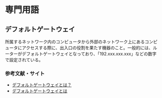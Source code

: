 # 専門用語

## デフォルトゲートウェイ

所属するネットワーク内のコンピュータから外部のネットワーク上にあるコンピュータにアクセスする際に、出入口の役割を果たす機器のこと。一般的には、ルーターがデフォルトゲートウェイとなっており、「192.xxx.xxx.xxx」などの数字で設定されている。

### 参考文献・サイト

- [デフォルトゲートウェイとは？](https://www.elite-network.co.jp/dictionary/defaultgateway.html)
- [デフォルトゲートウェイとは](http://atnetwork.info/tcpip/tcpip52.html)
